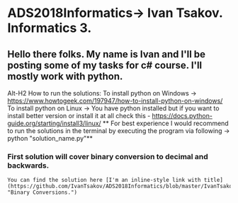 # ADS2018Informatics-> Ivan Tsakov. Informatics 3. 

## Hello there folks. My name is Ivan and I'll be posting some of my tasks for c# course. I'll mostly work with python. 

Alt-H2 How to run the solutions:
		To install python on Windows -> https://www.howtogeek.com/197947/how-to-install-python-on-windows/
		To install python on Linux -> You have python installed but if you want to install better version or install it at all check this - https://docs.python-guide.org/starting/install3/linux/
		** For best experience I would recommend to run the solutions in the terminal by executing the program via following -> python "solution_name.py"**


### First solution will cover binary conversion to decimal and backwards.
	
	You can find the solution here [I'm an inline-style link with title](https://github.com/IvanTsakov/ADS2018Informatics/blob/master/IvanTsakov_1601261018/binaryAlgorithm/binaryAlgorithm.py "Binary Conversions.")
